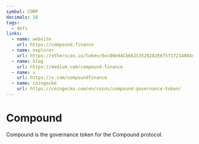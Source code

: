 ```yaml
---
symbol: COMP
decimals: 18
tags:
  - defi
links:
  - name: website
    url: https://compound.finance
  - name: explorer
    url: https://etherscan.io/token/0xc00e94Cb662C3520282E6f5717214004A7f26888
  - name: blog
    url: https://medium.com/compound-finance
  - name: x
    url: https://x.com/compoundfinance
  - name: coingecko
    url: https://coingecko.com/en/coins/compound-governance-token/
---
```


# Compound

Compound is the governance token for the Compound protocol.
